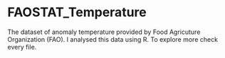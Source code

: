 # FAOSTAT_Temperature
The dataset of anomaly temperature provided by Food Agricuture Organization (FAO). I analysed this data using R. To explore more check every file.
